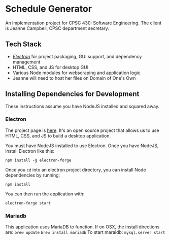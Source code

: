 # Schedule Generator
An implementation project for CPSC 430: Software Engineering. The client is Jeanne Campbell, CPSC department secretary.

## Tech Stack
* [_Electron_](https://electronforge.io/) for project packaging, GUI support, and dependency management
* HTML, CSS, and JS for desktop GUI
* Various Node modules for webscraping and application logic
* Jeanne will need to host her files on Domain of  One's Own

## Installing Dependencies for Development
These instructions assume you have NodeJS installed and squared away.

### Electron
The project page is [here](https://electronforge.io/). It's an open source project that allows us to use HTML, CSS, and JS to build a desktop application.

You must have NodeJS installed to use Electron. Once you have NodeJS, install Electron like this:

`npm install -g electron-forge`

Once you `cd` into an electron project directory, you can install Node dependencies by running:

`npm install`

You can then run the application with:

`electron-forge start`

### Mariadb
This application uses MariaDB to function.
If on OSX, the install directions are:
`brew update`
`brew install mariadb`
To start maraidb:
`mysql.server start`

